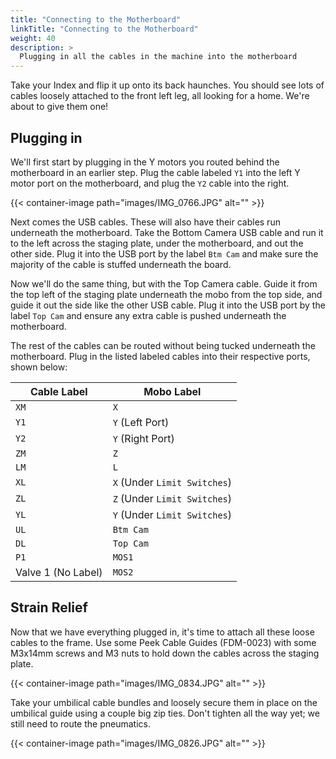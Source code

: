 ```yaml
---
title: "Connecting to the Motherboard"
linkTitle: "Connecting to the Motherboard"
weight: 40
description: >
  Plugging in all the cables in the machine into the motherboard 
---
```


Take your Index and flip it up onto its back haunches. You should see lots of cables loosely attached to the front left leg, all looking for a home. We're about to give them one!

## Plugging in
We'll first start by plugging in the Y motors you routed behind the motherboard in an earlier step. Plug the cable labeled `Y1` into the left Y motor port on the motherboard, and plug the `Y2` cable into the right.

{{< container-image path="images/IMG_0766.JPG" alt="" >}}

Next comes the USB cables. These will also have their cables run underneath the motherboard. Take the Bottom Camera USB cable and run it to the left across the staging plate, under the motherboard, and out the other side. Plug it into the USB port by the label `Btm Cam` and make sure the majority of the cable is stuffed underneath the board.

Now we'll do the same thing, but with the Top Camera cable. Guide it from the top left of the staging plate underneath the mobo from the top side, and guide it out the side like the other USB cable. Plug it into the USB port by the label `Top Cam` and ensure any extra cable is pushed underneath the motherboard.


The rest of the cables can be routed without being tucked underneath the motherboard. Plug in the listed labeled cables into their respective ports, shown below:

| Cable Label        | Mobo Label                    |
| ------------------ | ----------------------------- |
| `XM`               | `X`                           |
| `Y1`               | `Y` (Left Port)               |
| `Y2`               | `Y` (Right Port)              | 
| `ZM`               | `Z`                           |
| `LM`               | `L`                           |
| `XL`               | `X`  (Under `Limit Switches`) |
| `ZL`               | `Z`  (Under `Limit Switches`) |
| `YL`               | `Y`  (Under `Limit Switches`) |
| `UL`               | `Btm Cam`                     |
| `DL`               | `Top Cam`                     |
| `P1`               | `MOS1`                        |
| Valve 1 (No Label) | `MOS2`                        |

## Strain Relief

Now that we have everything plugged in, it's time to attach all these loose cables to the frame. Use some Peek Cable Guides (FDM-0023) with some M3x14mm screws and M3 nuts to hold down the cables across the staging plate. 

{{< container-image path="images/IMG_0834.JPG" alt="" >}}

Take your umbilical cable bundles and loosely secure them in place on the umbilical guide using a couple big zip ties. Don't tighten all the way yet; we still need to route the pneumatics.

{{< container-image path="images/IMG_0826.JPG" alt="" >}}
